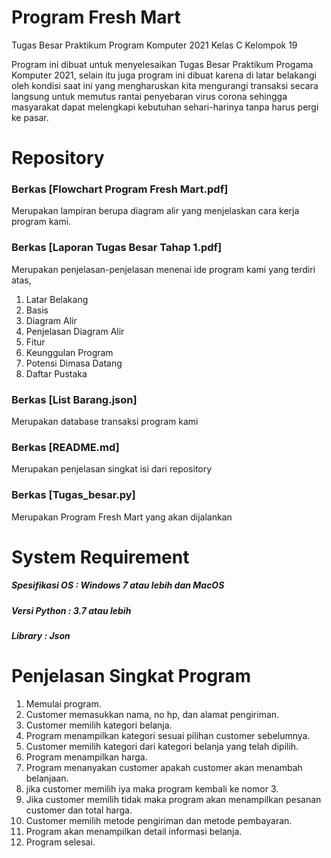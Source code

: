 # Program Fresh Mart

Tugas Besar Praktikum Program Komputer 2021 Kelas C Kelompok 19

Program ini dibuat untuk menyelesaikan Tugas Besar Praktikum Progama Komputer 2021, selain itu juga program ini dibuat karena di latar belakangi oleh
kondisi saat ini yang mengharuskan kita mengurangi transaksi secara
langsung untuk memutus rantai penyebaran virus corona sehingga masyarakat dapat melengkapi kebutuhan sehari-harinya tanpa harus pergi ke pasar.

# Repository
### Berkas [Flowchart Program Fresh Mart.pdf]
Merupakan lampiran berupa diagram alir yang menjelaskan cara kerja program kami.

### Berkas [Laporan Tugas Besar Tahap 1.pdf]
Merupakan penjelasan-penjelasan menenai ide program kami yang terdiri atas,
1. Latar Belakang
2. Basis
3. Diagram Alir
4. Penjelasan Diagram Alir
5. Fitur
6. Keunggulan Program
7. Potensi Dimasa Datang
8. Daftar Pustaka

### Berkas [List Barang.json]
Merupakan database transaksi program kami

### Berkas [README.md]
Merupakan penjelasan singkat isi dari repository

### Berkas [Tugas_besar.py]
Merupakan Program Fresh Mart yang akan dijalankan

# System Requirement
##### Spesifikasi OS : Windows 7 atau lebih dan MacOS
##### Versi Python   : 3.7 atau lebih
##### Library : Json

# Penjelasan Singkat Program
1. Memulai program.
2. Customer memasukkan nama, no hp, dan alamat pengiriman.
3. Customer memilih kategori belanja.
4. Program menampilkan kategori sesuai pilihan customer sebelumnya.
5. Customer memilih kategori dari kategori belanja yang telah dipilih.
6. Program menampilkan harga.
7. Program menanyakan customer apakah customer akan menambah belanjaan.
8. jika customer memilih iya maka program kembali ke nomor 3.
9. Jika customer memilih tidak maka program akan menampilkan pesanan customer
dan total harga.
10. Customer memilih metode pengiriman dan metode pembayaran.
11. Program akan menampilkan detail informasi belanja.
12. Program selesai.
